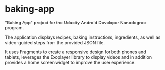 # baking-app

"Baking App" project for the Udacity Android Developer Nanodegree program.

The application displays recipes, baking instructions, ingredients, as well as video-guided steps from the provided JSON file.

It uses Fragments to create a responsive design for both phones and tablets, leverages the Exoplayer library to display videos and in addition provides a home screen widget to improve the user experience.
